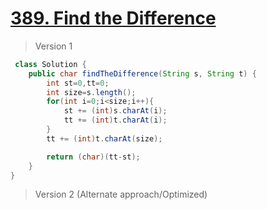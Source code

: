 # [389. Find the Difference](https://leetcode.com/problems/find-the-difference/)
> Version 1
```java
 class Solution {
    public char findTheDifference(String s, String t) {
        int st=0,tt=0;
        int size=s.length();
        for(int i=0;i<size;i++){
            st += (int)s.charAt(i);
            tt += (int)t.charAt(i);
        }
        tt += (int)t.charAt(size);

        return (char)(tt-st);
    }
}
```

> Version 2 (Alternate approach/Optimized)